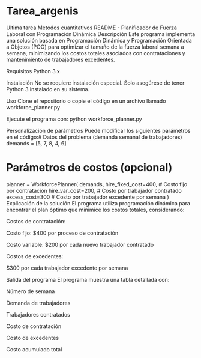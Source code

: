 # Tarea_argenis
Ultima tarea Metodos cuantitativos
README - Planificador de Fuerza Laboral con Programación Dinámica
Descripción
Este programa implementa una solución basada en Programación Dinámica y Programación Orientada a Objetos (POO) para optimizar el tamaño de la fuerza laboral semana a semana, minimizando los costos totales asociados con contrataciones y mantenimiento de trabajadores excedentes.

Requisitos
Python 3.x

Instalación
No se requiere instalación especial. Solo asegúrese de tener Python 3 instalado en su sistema.

Uso
Clone el repositorio o copie el código en un archivo llamado workforce_planner.py

Ejecute el programa con: python workforce_planner.py

Personalización de parámetros
Puede modificar los siguientes parámetros en el código:# Datos del problema (demanda semanal de trabajadores)
demands = [5, 7, 8, 4, 6]

# Parámetros de costos (opcional)
planner = WorkforcePlanner(
    demands,
    hire_fixed_cost=400,  # Costo fijo por contratación
    hire_var_cost=200,    # Costo por trabajador contratado
    excess_cost=300       # Costo por trabajador excedente por semana
)
Explicación de la solución
El programa utiliza programación dinámica para encontrar el plan óptimo que minimice los costos totales, considerando:

Costos de contratación:

Costo fijo: $400 por proceso de contratación

Costo variable: $200 por cada nuevo trabajador contratado

Costos de excedentes:

$300 por cada trabajador excedente por semana

Salida del programa
El programa muestra una tabla detallada con:

Número de semana

Demanda de trabajadores

Trabajadores contratados

Costo de contratación

Costo de excedentes

Costo acumulado total
